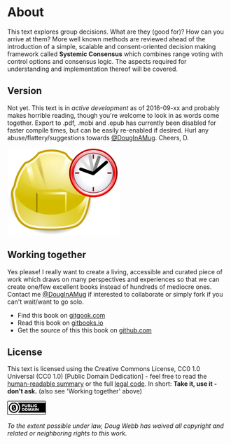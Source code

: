 # About

This text explores group decisions. What are they (good for)? How can you arrive at them? More well known methods are reviewed ahead of the introduction of a simple, scalable and consent-oriented decision making framework called **Systemic Consensus** which combines range voting with control options and consensus logic. The aspects required for understanding and implementation thereof will be covered. 

## Version

Not yet. This text is in _active development_ as of 2016-09-xx and probably makes horrible reading, though you're welcome to look in as words come together. Export to .pdf, .mobi and .epub has currently been disabled for faster compile times, but can be easily re-enabled if desired. Hurl any abuse/flattery/suggestions towards [@DougInAMug](https://twitter.com/DougInAMug). Cheers, D.

![](zInDevelopmentHat.png)

## Working together

Yes please! I really want to create a living, accessible and curated piece of work which draws on many perspectives and experiences so that we can create one/few excellent books instead of hundreds of mediocre ones. Contact me [@DougInAMug](https://twitter.com/DougInAMug) if interested to collaborate or simply fork if you can't wait/want to go solo.

* Find this book on [gitgook.com](https://www.gitbook.com/book/douginamug/a-systemic-consensus-manual-testing/details)
* Read this book on [gitbooks.io](https://douginamug.gitbooks.io/a-systemic-consensus-manual-testing/content/)
* Get the source of this this book on [github.com](https://github.com/DougInAMug/a-systemic-consensus-manual)

## License 

This text is licensed using the Creative Commons License, CC0 1.0 Universal (CC0 1.0) [Public Domain Dedication] - feel free to read the [human-readable summary](https://creativecommons.org/publicdomain/zero/1.0/) or the full [legal code](https://creativecommons.org/publicdomain/zero/1.0/legalcode). In short: **Take it, use it - don't ask.** (also see 'Working together' above)

![](zCC0_88x31.png)

*To the extent possible under law, Doug Webb has waived all copyright and related or neighboring rights to this work.*
